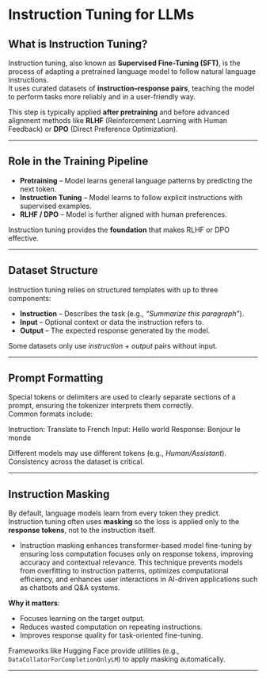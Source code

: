 # Instruction Tuning for LLMs

## What is Instruction Tuning?
Instruction tuning, also known as **Supervised Fine-Tuning (SFT)**, is the process of adapting a pretrained language model to follow natural language instructions.  
It uses curated datasets of **instruction–response pairs**, teaching the model to perform tasks more reliably and in a user-friendly way.  

This step is typically applied **after pretraining** and before advanced alignment methods like **RLHF** (Reinforcement Learning with Human Feedback) or **DPO** (Direct Preference Optimization).

---

## Role in the Training Pipeline
- **Pretraining** – Model learns general language patterns by predicting the next token.  
- **Instruction Tuning** – Model learns to follow explicit instructions with supervised examples.  
- **RLHF / DPO** – Model is further aligned with human preferences.  

Instruction tuning provides the **foundation** that makes RLHF or DPO effective.  

---

## Dataset Structure
Instruction tuning relies on structured templates with up to three components:

- **Instruction** – Describes the task (e.g., *“Summarize this paragraph”*).  
- **Input** – Optional context or data the instruction refers to.  
- **Output** – The expected response generated by the model.  

Some datasets only use *instruction + output* pairs without input.

---

## Prompt Formatting
Special tokens or delimiters are used to clearly separate sections of a prompt, ensuring the tokenizer interprets them correctly.  
Common formats include:  

Instruction:
Translate to French
Input:
Hello world
Response:
Bonjour le monde


Different models may use different tokens (e.g., *Human/Assistant*). Consistency across the dataset is critical.  

---

## Instruction Masking
By default, language models learn from every token they predict.  
Instruction tuning often uses **masking** so the loss is applied only to the **response tokens**, not to the instruction itself.  

- Instruction masking enhances transformer-based model fine-tuning by ensuring loss computation focuses only on response tokens, improving accuracy and contextual relevance. This technique prevents models from overfitting to instruction patterns, optimizes computational efficiency, and enhances user interactions in AI-driven applications such as chatbots and Q&A systems. 

**Why it matters**:  
- Focuses learning on the target output.  
- Reduces wasted computation on repeating instructions.  
- Improves response quality for task-oriented fine-tuning.  

Frameworks like Hugging Face provide utilities (e.g., `DataCollatorForCompletionOnlyLM`) to apply masking automatically.  

---
